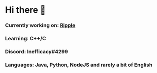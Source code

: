 # Hi there 👋

### Currently working on: [Ripple](https://github.com/RippleMC)
### Learning: C++/C
### Discord: Inefficacy#4299
### Languages: Java, Python, NodeJS and rarely a bit of English
